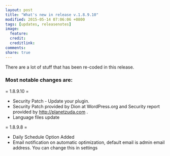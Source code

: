 ```yaml
---
layout: post
title: "What's new in release v.1.8.9.10"
modified: 2015-05-14 07:06:06 +0800
tags: [updates, releasenotes]
image:
  feature: 
  credit: 
  creditlink: 
comments: 
share: true
---
```

There are a lot of stuff that has been re-coded in this release. 

### Most notable changes are:

= 1.8.9.10 =
* Security Patch - Update your plugin.
* Security Patch provided by Dion at WordPress.org and Security report provided by http://planetzuda.com .
* Language files update

= 1.8.9.8 =
* Daily Schedule Option Added
* Email notification on automatic optimization, default email is admin email address. You can change this in settings
